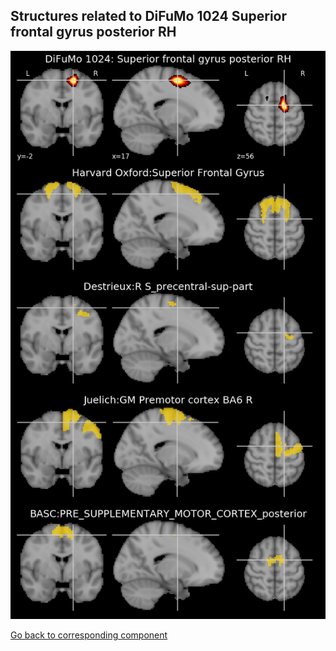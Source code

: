 


## Structures related to DiFuMo 1024 Superior frontal gyrus posterior RH

![191](191.jpg "Structures related to DiFuMo 1024 Superior frontal gyrus posterior RH")

[Go back to corresponding component](https://parietal-inria.github.io/DiFuMo/1024/html/191.html)